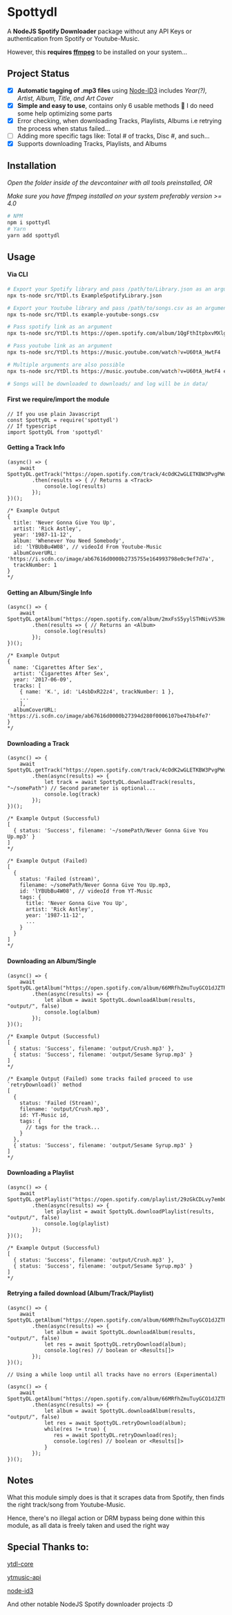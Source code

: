 # Spottydl

A **NodeJS Spotify Downloader** package without any API Keys or authentication from Spotify or Youtube-Music.

However, this **requires [ffmpeg](https://ffmpeg.org/download.html)** to be installed on your system...

## Project Status

-   [x] **Automatic tagging of .mp3 files** using [Node-ID3](https://github.com/Zazama/node-id3) includes _Year(?), Artist, Album, Title, and Art Cover_
-   [x] **Simple and easy to use**, contains only 6 usable methods 🤔 I do need some help optimizing some parts
-   [x] Error checking, when downloading Tracks, Playlists, Albums i.e retrying the process when status failed...
-   [ ] Adding more specific tags like: Total # of tracks, Disc #, and such...
-   [x] Supports downloading Tracks, Playlists, and Albums

## Installation

_Open the folder inside of the devcontainer with all tools preinstalled, OR_

_Make sure you have ffmpeg installed on your system preferably version >= 4.0_

```sh
# NPM
npm i spottydl
# Yarn
yarn add spottydl
```

## Usage

#### Via CLI

```bash
# Export your Spotify library and pass /path/to/Library.json as an argument
npx ts-node src/YtDl.ts ExampleSpotifyLibrary.json

# Export your Youtube library and pass /path/to/songs.csv as an argument
npx ts-node src/YtDl.ts example-youtube-songs.csv

# Pass spotify link as an argument
npx ts-node src/YtDl.ts https://open.spotify.com/album/1QgFthItpbxvMXlgGjvhBR

# Pass youtube link as an argument
npx ts-node src/YtDl.ts https://music.youtube.com/watch?v=U60tA_HwtF4

# Multiple arguments are also possible
npx ts-node src/YtDl.ts https://music.youtube.com/watch?v=U60tA_HwtF4 example-youtube-songs.csv https://open.spotify.com/album/1QgFthItpbxvMXlgGjvhBR

# Songs will be downloaded to downloads/ and log will be in data/
```

#### First we require/import the module

```JS
// If you use plain Javascript
const SpottyDL = require('spottydl')
// If typescript
import SpottyDL from 'spottydl'
```

#### Getting a Track Info

```JS
(async() => {
    await SpottyDL.getTrack("https://open.spotify.com/track/4cOdK2wGLETKBW3PvgPWqT")
        .then(results => { // Returns a <Track>
            console.log(results)
        });
})();

/* Example Output
{
  title: 'Never Gonna Give You Up',
  artist: 'Rick Astley',
  year: '1987-11-12',
  album: 'Whenever You Need Somebody',
  id: 'lYBUbBu4W08', // videoId From Youtube-Music
  albumCoverURL: 'https://i.scdn.co/image/ab67616d0000b2735755e164993798e0c9ef7d7a',
  trackNumber: 1
}
*/
```

#### Getting an Album/Single Info

```JS
(async() => {
    await SpottyDL.getAlbum("https://open.spotify.com/album/2mxFsS5yylSTHNivV53HoA")
        .then(results => { // Returns an <Album>
            console.log(results)
        });
})();

/* Example Output
{
  name: 'Cigarettes After Sex',
  artist: 'Cigarettes After Sex',
  year: '2017-06-09',
  tracks: [
    { name: 'K.', id: 'L4sbDxR22z4', trackNumber: 1 },
    ...
    ],
  albumCoverURL: 'https://i.scdn.co/image/ab67616d0000b27394d280f0006107be47bb4fe7'
}
*/
```

#### Downloading a Track

```JS
(async() => {
    await SpottyDL.getTrack("https://open.spotify.com/track/4cOdK2wGLETKBW3PvgPWqT")
        .then(async(results) => {
            let track = await SpottyDL.downloadTrack(results, "~/somePath") // Second parameter is optional...
            console.log(track)
        });
})();

/* Example Output (Successful)
[
  { status: 'Success', filename: '~/somePath/Never Gonna Give You Up.mp3' }
]
*/

/* Example Output (Failed)
[
  {
    status: 'Failed (stream)',
    filename: ~/somePath/Never Gonna Give You Up.mp3,
    id: 'lYBUbBu4W08', // videoId from YT-Music
    tags: {
      title: 'Never Gonna Give You Up',
      artist: 'Rick Astley',
      year: '1987-11-12',
      ...
    }
  }
]
*/
```

#### Downloading an Album/Single

```JS
(async() => {
    await SpottyDL.getAlbum("https://open.spotify.com/album/66MRfhZmuTuyGCO1dJZTRB")
        .then(async(results) => {
            let album = await SpottyDL.downloadAlbum(results, "output/", false)
            console.log(album)
        });
})();

/* Example Output (Successful)
[
  { status: 'Success', filename: 'output/Crush.mp3' },
  { status: 'Success', filename: 'output/Sesame Syrup.mp3' }
]
*/

/* Example Output (Failed) some tracks failed proceed to use `retryDownload()` method
[
  {
    status: 'Failed (Stream)',
    filename: 'output/Crush.mp3',
    id: YT-Music id,
    tags: {
      // tags for the track...
    }
  },
  { status: 'Success', filename: 'output/Sesame Syrup.mp3' }
]
*/
```

#### Downloading a Playlist

```JS
(async() => {
    await SpottyDL.getPlaylist("https://open.spotify.com/playlist/29zGkCDLvy7embGQEwuqGj")
        .then(async(results) => {
            let playlist = await SpottyDL.downloadPlaylist(results, "output/", false)
            console.log(playlist)
        });
})();

/* Example Output (Successful)
[
  { status: 'Success', filename: 'output/Crush.mp3' },
  { status: 'Success', filename: 'output/Sesame Syrup.mp3' }
]
*/
```

#### Retrying a failed download (Album/Track/Playlist)

```JS
(async() => {
    await SpottyDL.getAlbum("https://open.spotify.com/album/66MRfhZmuTuyGCO1dJZTRB")
        .then(async(results) => {
            let album = await SpottyDL.downloadAlbum(results, "output/", false)
            let res = await SpottyDL.retryDownload(album);
            console.log(res) // boolean or <Results[]>
        });
})();

// Using a while loop until all tracks have no errors (Experimental)

(async() => {
    await SpottyDL.getAlbum("https://open.spotify.com/album/66MRfhZmuTuyGCO1dJZTRB")
        .then(async(results) => {
            let album = await SpottyDL.downloadAlbum(results, "output/", false)
            let res = await SpottyDL.retryDownload(album);
            while(res != true) {
               res = await SpottyDL.retryDownload(res);
               console.log(res) // boolean or <Results[]>
            }
        });
})();
```

## Notes

What this module simply does is that it scrapes data from Spotify, then finds the right track/song from Youtube-Music.

Hence, there's no illegal action or DRM bypass being done within this module, as all data is freely taken and used the right way

## Special Thanks to:

[ytdl-core](https://github.com/fent/node-ytdl-core)

[ytmusic-api](https://github.com/zS1L3NT/ts-npm-ytmusic-api)

[node-id3](https://github.com/Zazama/node-id3)

And other notable NodeJS Spotify downloader projects :D
